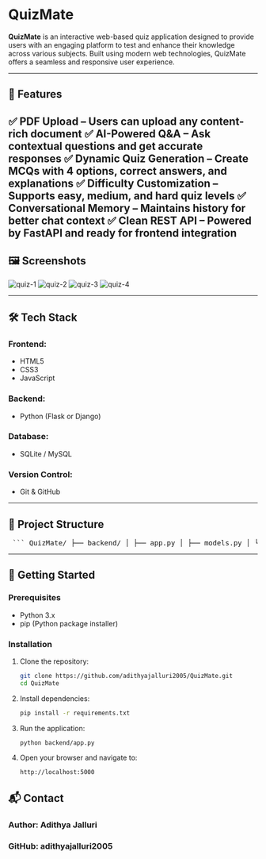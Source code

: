 # QuizMate

**QuizMate** is an interactive web-based quiz application designed to provide users with an engaging platform to test and enhance their knowledge across various subjects. Built using modern web technologies, QuizMate offers a seamless and responsive user experience.

---

## 🚀 Features

 ✅ PDF Upload – Users can upload any content-rich document
 ✅ AI-Powered Q&A – Ask contextual questions and get accurate responses
 ✅ Dynamic Quiz Generation – Create MCQs with 4 options, correct answers, and explanations
 ✅ Difficulty Customization – Supports easy, medium, and hard quiz levels
 ✅ Conversational Memory – Maintains history for better chat context
 ✅ Clean REST API – Powered by FastAPI and ready for frontend integration
---

## 🖼️ Screenshots

![quiz-1](https://github.com/user-attachments/assets/bede7357-c57a-46f0-a2ba-83889761fa30)
![quiz-2](https://github.com/user-attachments/assets/4caabfdb-5bb5-4a91-ba3c-9d99fff1ee3c)
![quiz-3](https://github.com/user-attachments/assets/f0fd461c-a374-4b76-aefc-2f294f9045e1)
![quiz-4](https://github.com/user-attachments/assets/d93480b3-a014-4166-8b53-11c63840baa5)

---



## 🛠️ Tech Stack

### Frontend:
- HTML5  
- CSS3  
- JavaScript  

### Backend:
- Python (Flask or Django)

### Database:
- SQLite / MySQL

### Version Control:
- Git & GitHub

---


## 📁 Project Structure
<pre> ``` QuizMate/ ├── backend/ │ ├── app.py │ ├── models.py │ └── ... ├── static/ │ ├── css/ │ ├── js/ │ └── images/ ├── templates/ │ ├── index.html │ ├── quiz.html │ └── ... ├── README.md └── requirements.txt ``` </pre>

---

## 🚀 Getting Started

### Prerequisites

- Python 3.x  
- pip (Python package installer)

### Installation

1. Clone the repository:
   ```bash
   git clone https://github.com/adithyajalluri2005/QuizMate.git
   cd QuizMate
2. Install dependencies:
    ```bash
    pip install -r requirements.txt
3. Run the application:
   ```bash
   python backend/app.py

4. Open your browser and navigate to:
   ```bash
   http://localhost:5000

## 📬 Contact
### Author: Adithya Jalluri

### GitHub: adithyajalluri2005







